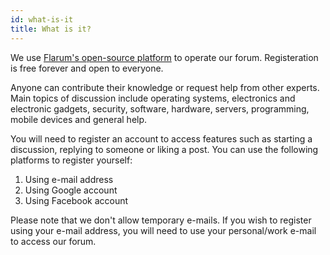 ```yaml
---
id: what-is-it
title: What is it?
---
```


We use [Flarum's open-source platform](https://flarum.org/) to operate our forum. Registeration is free forever and open to everyone.

Anyone can contribute their knowledge or request help from other experts. Main topics of discussion include operating systems, electronics and electronic gadgets, security, software, hardware, servers, programming, mobile devices and general help. 

You will need to register an account to access features such as starting a discussion, replying to someone or liking a post. You can use the following platforms to register yourself:

1. Using e-mail address
2. Using Google account
3. Using Facebook account

Please note that we don't allow temporary e-mails. If you wish to register using your e-mail address, you will need to use your personal/work e-mail to access our forum.